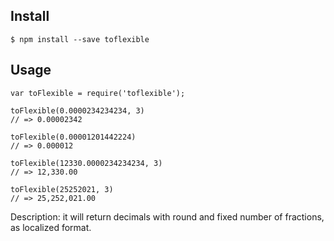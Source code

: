 ## Install

`
$ npm install --save toflexible
`

## Usage

```
var toFlexible = require('toflexible');

toFlexible(0.0000234234234, 3)
// => 0.00002342

toFlexible(0.00001201442224)
// => 0.000012

toFlexible(12330.0000234234234, 3)
// => 12,330.00

toFlexible(25252021, 3)
// => 25,252,021.00
```

Description: it will return decimals with round and fixed number of fractions, as localized format.
